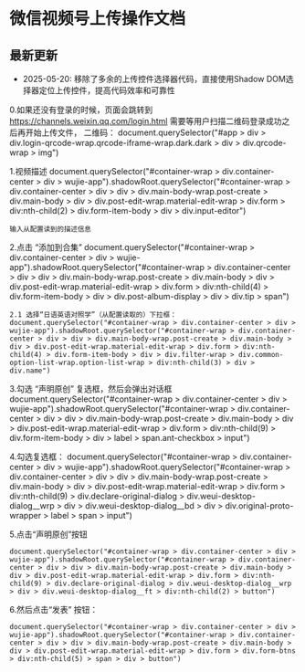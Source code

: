 # 微信视频号上传操作文档

## 最新更新
- 2025-05-20: 移除了多余的上传控件选择器代码，直接使用Shadow DOM选择器定位上传控件，提高代码效率和可靠性

0.如果还没有登录的时候，页面会跳转到 https://channels.weixin.qq.com/login.html
需要等用户扫描二维码登录成功之后再开始上传文件，
二维码：
document.querySelector("#app > div > div.login-qrcode-wrap.qrcode-iframe-wrap.dark.dark > div > div.qrcode-wrap > img")

1.视频描述
	document.querySelector("#container-wrap > div.container-center > div > wujie-app").shadowRoot.querySelector("#container-wrap > div.container-center > div > div > div.main-body-wrap.post-create > div.main-body > div > div.post-edit-wrap.material-edit-wrap > div.form > div:nth-child(2) > div.form-item-body > div > div.input-editor")

    输入从配置读到的描述信息

2.点击 “添加到合集”
    document.querySelector("#container-wrap > div.container-center > div > wujie-app").shadowRoot.querySelector("#container-wrap > div.container-center > div > div > div.main-body-wrap.post-create > div.main-body > div > div.post-edit-wrap.material-edit-wrap > div.form > div:nth-child(4) > div.form-item-body > div > div.post-album-display > div > div.tip > span")

    2.1 选择“日语英语对照学”（从配置读取的）下拉框：
    document.querySelector("#container-wrap > div.container-center > div > wujie-app").shadowRoot.querySelector("#container-wrap > div.container-center > div > div > div.main-body-wrap.post-create > div.main-body > div > div.post-edit-wrap.material-edit-wrap > div.form > div:nth-child(4) > div.form-item-body > div > div.filter-wrap > div.common-option-list-wrap.option-list-wrap > div:nth-child(3) > div > div.name")


3.勾选 “声明原创” 复选框，然后会弹出对话框
    document.querySelector("#container-wrap > div.container-center > div > wujie-app").shadowRoot.querySelector("#container-wrap > div.container-center > div > div > div.main-body-wrap.post-create > div.main-body > div > div.post-edit-wrap.material-edit-wrap > div.form > div:nth-child(9) > div.form-item-body > div > label > span.ant-checkbox > input")


4.勾选复选框：
    document.querySelector("#container-wrap > div.container-center > div > wujie-app").shadowRoot.querySelector("#container-wrap > div.container-center > div > div > div.main-body-wrap.post-create > div.main-body > div > div.post-edit-wrap.material-edit-wrap > div.form > div:nth-child(9) > div.declare-original-dialog > div.weui-desktop-dialog__wrp > div > div.weui-desktop-dialog__bd > div > div.original-proto-wrapper > label > span > input")

5.点击“声明原创”按钮

    document.querySelector("#container-wrap > div.container-center > div > wujie-app").shadowRoot.querySelector("#container-wrap > div.container-center > div > div > div.main-body-wrap.post-create > div.main-body > div > div.post-edit-wrap.material-edit-wrap > div.form > div:nth-child(9) > div.declare-original-dialog > div.weui-desktop-dialog__wrp > div > div.weui-desktop-dialog__ft > div:nth-child(2) > button")

6.然后点击“发表” 按钮：

    document.querySelector("#container-wrap > div.container-center > div > wujie-app").shadowRoot.querySelector("#container-wrap > div.container-center > div > div > div.main-body-wrap.post-create > div.main-body > div > div.post-edit-wrap.material-edit-wrap > div.form > div.form-btns > div:nth-child(5) > span > div > button")


